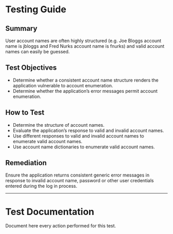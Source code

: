 # Testing Guide

## Summary

User account names are often highly structured (e.g. Joe Bloggs account name is jbloggs and Fred Nurks account name is fnurks) and valid account names can easily be guessed.

## Test Objectives

-   Determine whether a consistent account name structure renders the application vulnerable to account enumeration.
-   Determine whether the application’s error messages permit account enumeration.

## How to Test

-   Determine the structure of account names.
-   Evaluate the application’s response to valid and invalid account names.
-   Use different responses to valid and invalid account names to enumerate valid account names.
-   Use account name dictionaries to enumerate valid account names.

## Remediation

Ensure the application returns consistent generic error messages in response to invalid account name, password or other user credentials entered during the log in process.

---

# Test Documentation

Document here every action performed for this test.